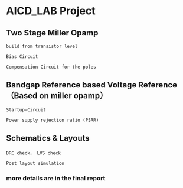 # AICD_LAB Project

## Two Stage Miller Opamp
    build from transistor level
    
    Bias Circuit
    
    Compensation Circuit for the poles

## Bandgap Reference based Voltage Reference （Based on miller opamp）
    Startup-Circuit
    
    Power supply rejection ratio (PSRR)

## Schematics & Layouts
    DRC check， LVS check

    Post layout simulation

### more details are in the final report
